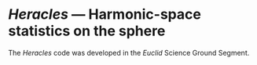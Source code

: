 # _Heracles_ — Harmonic-space statistics on the sphere

The _Heracles_ code was developed in the _Euclid_ Science Ground Segment.
